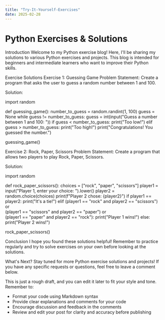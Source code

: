 ```yaml
---
title: "Try-It-Yourself-Exercises"
date: 2025-02-28
---
```


# Python Exercises & Solutions
Introduction
Welcome to my Python exercise blog! Here, I'll be sharing my solutions to various Python exercises and projects. This blog is intended for beginners and intermediate learners who want to improve their Python skills.

Exercise Solutions
Exercise 1: Guessing Game
Problem Statement: Create a program that asks the user to guess a random number between 1 and 100.

Solution:

import random

def guessing_game():
    number_to_guess = random.randint(1, 100)
    guess = None
    while guess != number_to_guess:
        guess = int(input("Guess a number between 1 and 100: "))
        if guess < number_to_guess:
            print("Too low!")
        elif guess > number_to_guess:
            print("Too high!")
    print("Congratulations! You guessed the number.")

guessing_game()

Exercise 2: Rock, Paper, Scissors
Problem Statement: Create a program that allows two players to play Rock, Paper, Scissors.

Solution:

import random

def rock_paper_scissors():
    choices = ["rock", "paper", "scissors"]
    player1 = input("Player 1, enter your choice: ").lower()
    player2 = random.choice(choices)
    print(f"Player 2 chose: {player2}")
    if player1 == player2:
        print("It's a tie!")
    elif (player1 == "rock" and player2 == "scissors") or \
         (player1 == "scissors" and player2 == "paper") or \
         (player1 == "paper" and player2 == "rock"):
        print("Player 1 wins!")
    else:
        print("Player 2 wins!")

rock_paper_scissors()

Conclusion
I hope you found these solutions helpful! Remember to practice regularly and try to solve exercises on your own before looking at the solutions.

What's Next?
Stay tuned for more Python exercise solutions and projects! If you have any specific requests or questions, feel free to leave a comment below.

This is just a rough draft, and you can edit it later to fit your style and tone. Remember to:

- Format your code using Markdown syntax
- Provide clear explanations and comments for your code
- Encourage discussion and feedback in the comments
- Review and edit your post for clarity and accuracy before publishing
